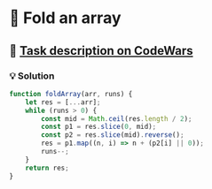 # 📝 Fold an array

## 🔗 [Task description on CodeWars](https://www.codewars.com/kata/57ea70aa5500adfe8a000110)

### 💡 Solution

```javascript
function foldArray(arr, runs) {
    let res = [...arr];
    while (runs > 0) {
        const mid = Math.ceil(res.length / 2);
        const p1 = res.slice(0, mid);
        const p2 = res.slice(mid).reverse();
        res = p1.map((n, i) => n + (p2[i] || 0));
        runs--;
    }
    return res;
}
```
